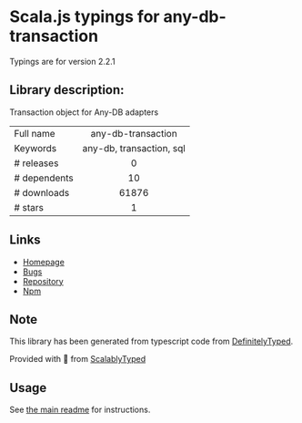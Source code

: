 
# Scala.js typings for any-db-transaction

Typings are for version 2.2.1

## Library description:
Transaction object for Any-DB adapters

|                    |                 |
| ------------------ | :-------------: |
| Full name          | any-db-transaction |
| Keywords           | any-db, transaction, sql |
| # releases         | 0 |
| # dependents       | 10 |
| # downloads        | 61876 |
| # stars            | 1 |

## Links
- [Homepage](https://github.com/grncdr/node-any-db-transaction)
- [Bugs](https://github.com/grncdr/node-any-db-transaction/issues)
- [Repository](https://github.com/grncdr/node-any-db-transaction)
- [Npm](https://www.npmjs.com/package/any-db-transaction)
    


## Note
This library has been generated from typescript code from [DefinitelyTyped](https://definitelytyped.org).

Provided with :purple_heart: from [ScalablyTyped](https://github.com/oyvindberg/ScalablyTyped)

## Usage
See [the main readme](../../readme.md) for instructions.


